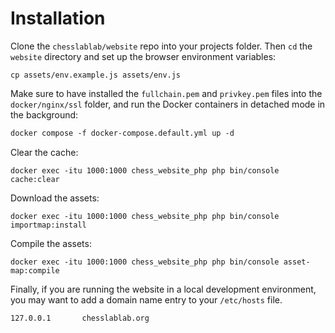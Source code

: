 # Installation

Clone the `chesslablab/website` repo into your projects folder. Then `cd` the `website` directory and set up the browser environment variables:

```text
cp assets/env.example.js assets/env.js
```

Make sure to have installed the `fullchain.pem` and `privkey.pem` files into the `docker/nginx/ssl` folder, and run the Docker containers in detached mode in the background:

```txt
docker compose -f docker-compose.default.yml up -d
```

Clear the cache:

```text
docker exec -itu 1000:1000 chess_website_php php bin/console cache:clear
```

Download the assets:

```text
docker exec -itu 1000:1000 chess_website_php php bin/console importmap:install
```

Compile the assets:

```text
docker exec -itu 1000:1000 chess_website_php php bin/console asset-map:compile
```

Finally, if you are running the website in a local development environment, you may want to add a domain name entry to your `/etc/hosts` file.

```txt
127.0.0.1       chesslablab.org
```
